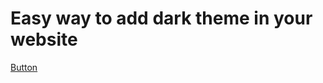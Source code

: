# Easy way to add dark theme in your website

[Button](https://ishanbagchi.github.io/Ishan-Tech-Blog/day2/button.html)